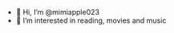 - 👋 Hi, I’m @mimiapple023
- 👀 I’m interested in reading, movies and music

<!---
mimiapple023/mimiapple023 is a ✨ special ✨ repository because its `README.md` (this file) appears on your GitHub profile.
You can click the Preview link to take a look at your changes.
--->
